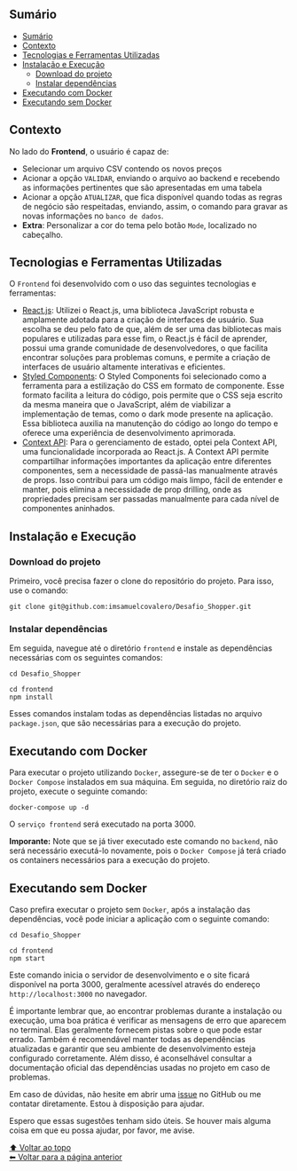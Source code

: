 ## Sumário

- [Sumário](#sumário)
- [Contexto](#contexto)
- [Tecnologias e Ferramentas Utilizadas](#tecnologias-e-ferramentas-utilizadas)
- [Instalação e Execução](#instalação-e-execução)
  - [Download do projeto](#download-do-projeto)
  - [Instalar dependências](#instalar-dependências)
- [Executando com Docker](#executando-com-docker)
- [Executando sem Docker](#executando-sem-docker)

## Contexto

No lado do __Frontend__, o usuário é capaz de:

- Selecionar um arquivo CSV contendo os novos preços
- Acionar a opção `VALIDAR`, enviando o arquivo ao backend e recebendo as informações pertinentes que são apresentadas em uma tabela
- Acionar a opção `ATUALIZAR`, que fica disponível quando todas as regras de negócio são respeitadas, enviando, assim, o comando para gravar as novas informações no `banco de dados`.
- __Extra__: Personalizar a cor do tema pelo botão `Mode`, localizado no cabeçalho.

## Tecnologias e Ferramentas Utilizadas

O `Frontend` foi desenvolvido com o uso das seguintes tecnologias e ferramentas:

- [React.js](https://reactjs.org/docs/getting-started.html): Utilizei o React.js, uma biblioteca JavaScript robusta e amplamente adotada para a criação de interfaces de usuário. Sua escolha se deu pelo fato de que, além de ser uma das bibliotecas mais populares e utilizadas para esse fim, o React.js é fácil de aprender, possui uma grande comunidade de desenvolvedores, o que facilita encontrar soluções para problemas comuns, e permite a criação de interfaces de usuário altamente interativas e eficientes.
- [Styled Components](https://styled-components.com/): O Styled Components foi selecionado como a ferramenta para a estilização do CSS em formato de componente. Esse formato facilita a leitura do código, pois permite que o CSS seja escrito da mesma maneira que o JavaScript, além de viabilizar a implementação de temas, como o dark mode presente na aplicação. Essa biblioteca auxilia na manutenção do código ao longo do tempo e oferece uma experiência de desenvolvimento aprimorada.
- [Context API](https://pt-br.reactjs.org/docs/context.html): Para o gerenciamento de estado, optei pela Context API, uma funcionalidade incorporada ao React.js. A Context API permite compartilhar informações importantes da aplicação entre diferentes componentes, sem a necessidade de passá-las manualmente através de props. Isso contribui para um código mais limpo, fácil de entender e manter, pois elimina a necessidade de prop drilling, onde as propriedades precisam ser passadas manualmente para cada nível de componentes aninhados.

## Instalação e Execução

### Download do projeto

Primeiro, você precisa fazer o clone do repositório do projeto. Para isso, use o comando:

```
git clone git@github.com:imsamuelcovalero/Desafio_Shopper.git
```

### Instalar dependências

Em seguida, navegue até o diretório `frontend` e instale as dependências necessárias com os seguintes comandos:

```
cd Desafio_Shopper

cd frontend
npm install
```

Esses comandos instalam todas as dependências listadas no arquivo `package.json`, que são necessárias para a execução do projeto.

## Executando com Docker

Para executar o projeto utilizando `Docker`, assegure-se de ter o `Docker` e o `Docker Compose` instalados em sua máquina. Em seguida, no diretório raiz do projeto, execute o seguinte comando:

```
docker-compose up -d
```

O `serviço frontend` será executado na porta 3000.

**Imporante:** Note que se já tiver executado este comando no `backend`, não será necessário executá-lo novamente, pois o `Docker Compose` já terá criado os containers necessários para a execução do projeto.

## Executando sem Docker

Caso prefira executar o projeto sem `Docker`, após a instalação das dependências, você pode iniciar a aplicação com o seguinte comando:

```
cd Desafio_Shopper

cd frontend
npm start
```

Este comando inicia o servidor de desenvolvimento e o site ficará disponível na porta 3000, geralmente acessível através do endereço `http://localhost:3000` no navegador.

É importante lembrar que, ao encontrar problemas durante a instalação ou execução, uma boa prática é verificar as mensagens de erro que aparecem no terminal. Elas geralmente fornecem pistas sobre o que pode estar errado. Também é recomendável manter todas as dependências atualizadas e garantir que seu ambiente de desenvolvimento esteja configurado corretamente. Além disso, é aconselhável consultar a documentação oficial das dependências usadas no projeto em caso de problemas.

Em caso de dúvidas, não hesite em abrir uma [issue](https://github.com/imsamuelcovalero/Desafio_Shopper/issues) no GitHub ou me contatar diretamente. Estou à disposição para ajudar.

Espero que essas sugestões tenham sido úteis. Se houver mais alguma coisa em que eu possa ajudar, por favor, me avise.

[⬆ Voltar ao topo](#sumário)<br>
[⬅ Voltar para a página anterior](../README.md)
